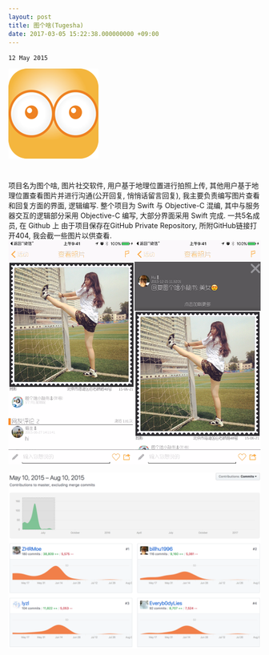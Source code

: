 ```yaml
---
layout: post
title: 图个啥(Tugesha)
date: 2017-03-05 15:22:38.000000000 +09:00
---
```

`12 May 2015`

![](assets/images/tugesha/icon.png)
<center>
<h1>
<a href="https://github.com/billhu1996/TuGeSha-iOS/" class="fa fa-github"></a>
</h1>
</center>

项目名为图个啥, 图片社交软件, 用户基于地理位置进行拍照上传, 其他用户基于地理位置查看图片并进行沟通(公开回复, 悄悄话留言回复), 我主要负责编写图片查看和回复方面的界面, 逻辑编写.
整个项目为 Swift 与 Objective-C 混编, 其中与服务器交互的逻辑部分采用 Objective-C 编写, 大部分界面采用 Swift 完成. 一共5名成员, 在 Github 上
由于项目保存在GitHub Private Repository, 所附GitHub链接打开404, 我会截一些图片以供查看.
![](/assets/images/tugesha/sc1.png)
  
  
![](/assets/images/tugesha/sc2.png)

